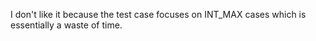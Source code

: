 I don't like it because the test case focuses on INT_MAX cases which is essentially a waste of time.
